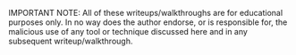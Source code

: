 IMPORTANT NOTE: All of these writeups/walkthroughs are for educational purposes only. In no way does the author endorse, or is responsible for, the malicious use of any tool or technique discussed here and in any subsequent writeup/walkthrough.
